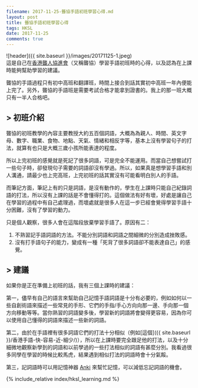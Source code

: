 ```yaml
---
filename: 2017-11-25-聾協手語初班學習心得.md
layout: post
title: 聾協手語初班學習心得
tags: HKSL
date: 2017-11-25
comments: true
---
```

![header]({{ site.baseurl }}/images/20171125-1.jpeg)  
這是自己在[香港聾人協進會](http://www.hongkongdeaf.org.hk)（又稱聾協）學習手語初班時的心得，以及認為在上課時能夠幫助學習的建議。

聾協的手語過程只有初中高班和翻譯班，時間上接合到話其實初中高班一年內便能上完了。另外，聾協的手語班是需要考試合格才能拿到證書的。我上的那一班大概只有一半人合格吧。

## > 初班介紹
聾協的初班教學的內容主要教授大約五百個詞語，大概為為親人、時間、英文字母、數字、職業、食物、地點、天氣、情緒和相反字等，基本上沒有學習句子的打法，就算有也只是大概三歲小孩所能表達的程度。

所以上完初班的感覺就是死記了很多詞語，可是完全不能運用。而當自己想嘗試打一些句子時，卻發現句子需要的詞語卻沒有學過。所以，如果真是想學習手語和別人溝通，請最少也上完高班，上完初班的話其實沒有可能看明白別人的手語。

而筆記方面，筆記上有的只是詞語，是沒有動作的，學生在上課時只能自己紀錄詞語的打法，所以沒有上課的話是不會懂得打的。這個做法有好有壞，好處是讓自己在學習的過程中有自己處理過，而壞處就是很多人在這一步已經會覺得學習手語十分困難，沒有了學習的動力。

只是個人觀察，很多人會在這階段放棄學習手語了。原因有二：
1.  不熟習記手語詞語的方法。不能分別詞語和詞語之間細微的分別造成挫敗感。
2.  沒有打手語句子的能力，變成有一種「死背了很多詞語卻不能表達自己」的感覺。

## > 建議
如果你是正在準備上初班的話，我有三個上課時的建議：

第一，儘早有自己的語言來幫助自己記憶手語詞語是十分有必要的，例如如何以一些自創術語來描述一些常見的手形、它們的手指/手心方向向那一邊、手向那一個方向移動等等。當你熟習的詞語變多後，學習新的詞語將會變得更容易，因為你可以使用自己懂得的詞語來描述一些新的詞語。

第二，由於在手語裡有很多詞語它們的打法十分相似（例如[這個]({{ site.baseurl }}/香港手語-快-容易-近-細少/)），所以在上課時要完全跟足他的打法，以及十分細微地觀察新學到的詞語和以前學過的一些打法相似的詞語有甚麼分別。我看過很多同學在學習的時候比較馬虎，結果遇到相似打法的詞語時會十分氣餒。

第三，記詞語時可以用記憶神器  [Anki](https://apps.ankiweb.net)  來幫忙記憶，可以減低忘記詞語的機會。

{% include_relative index/hksl_learning.md %}
